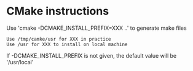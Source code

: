 # CMake instructions
Use 'cmake -DCMAKE_INSTALL_PREFIX=XXX ..' to generate make files
```
Use /tmp/camke/usr for XXX in practice
Use /usr for XXX to install on local machine
```
If -DCMAKE_INSTALL_PREFIX is not given, the default value will be '/usr/local' 

